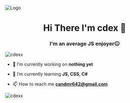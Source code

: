 ![Logo](https://placewaifu.com/image/256/) 
<h1 align="center">Hi There I'm cdex 🤡</h1>
<h3 align="center">I'm an average JS enjoyer😐</h3>

<p align="left"> <img src="https://komarev.com/ghpvc/?username=cdexx&label=Profile%20views&color=ff0000&style=flat" alt="cdexx" /> </p>

- 🔭 I’m currently working on **nothing yet**

- 🌱 I’m currently learning **JS, CSS, C#**

- 📫 How to reach me ****candmr642@gmail.com****

<p align="left"> <img src="https://komarev.com/ghpvc/?username=cdexx&label=Profile%20views&color=ff0000&style=flat" alt="cdexx" /> </p>
